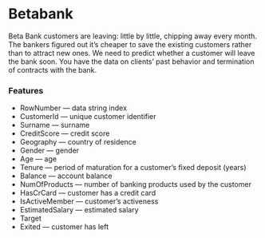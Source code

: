 # Betabank
Beta Bank customers are leaving: little by little, chipping away every month. The bankers figured out it’s cheaper to save the existing customers rather than to attract new ones.
We need to predict whether a customer will leave the bank soon. You have the data on clients’ past behavior and termination of contracts with the bank.

### Features
* RowNumber — data string index
* CustomerId — unique customer identifier
* Surname — surname
* CreditScore — credit score
* Geography — country of residence
* Gender — gender
* Age — age
* Tenure — period of maturation for a customer’s fixed deposit (years)
* Balance — account balance
* NumOfProducts — number of banking products used by the customer
* HasCrCard — customer has a credit card
* IsActiveMember — customer’s activeness
* EstimatedSalary — estimated salary
* Target
* Exited — сustomer has left
